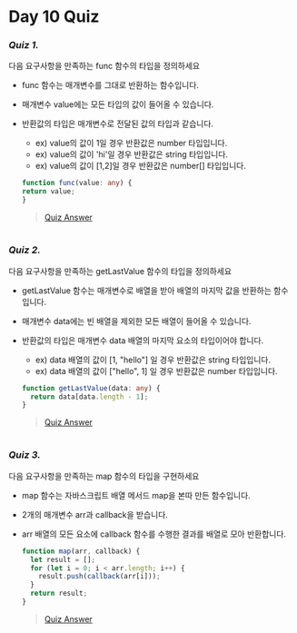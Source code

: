 # Day 10 Quiz

### **_Quiz 1._**

다음 요구사항을 만족하는 func 함수의 타입을 정의하세요

- func 함수는 매개변수를 그대로 반환하는 함수입니다.
- 매개변수 value에는 모든 타입의 값이 들어올 수 있습니다.
- 반환값의 타입은 매개변수로 전달된 값의 타입과 같습니다.

  - ex) value의 값이 1일 경우 반환값은 number 타입입니다.
  - ex) value의 값이 'hi'일 경우 반환값은 string 타입입니다.
  - ex) value의 값이 [1,2]일 경우 반환값은 number[] 타입입니다.

  ```TypeScript
  function func(value: any) {
  return value;
  }
  ```

  > [Quiz Answer](https://www.typescriptlang.org/play/?ts=5.1.6#code/PQKgUA2gBIHN2DgTVAxg4HBqoF0yBOmwMuNUCljgNrWA1A4LargIuNSAznYI4TgGquApTVAGYCuAdgMZSAWq4BhDgGuNRAAwuBQ8YqBUCf61AHIN4wAWmbsufRoBPO5IAGe3oB9OqIA-awADNgHQ6ogDB7AGmsMevEYAmmzADoFUDdqgA3AIYAbFgFNABdHGQAquwAOW4RFBQCQawBdxqEATlsAW0cAaMaheKEAI8cBWoYdnRUtowVFAAXHXLV5TQBAJwBumwBwWqCLIwB+aqEBMGtynMCgoRX8ADwBKT18AmPiARkAfcahAXprABrHzC2iythYAWwAjfwAnSPsunr6hkb9-cagAcgALAEtLmYWllagAZwAXHdu2AHN9vO6vSgA2G3jOFwgEwANAAmNCPRaFVYbbY7CBof5dEDAMBgUBQCAARRYtwAXhjACKjgAz2wSAFXnADstel44hkeCg2LArE471uAHs2EpOAAeAAqAD4ABRggIALigIsGcpFUAA3oCdv53iwdgLpf4ANxgAC+uPxEBF-g+GMAN6OABjrAAG9gAZFxjiQCvTRRAC0zgBsF2i2qCAEHHADqrUEAlWOAEebTMzaIAByaggClRzrsnFgW7rAAOvJ271VUAAogBHFi+KF5-pp-wcd4lgByvPeAEE2ABPKBG5g7XnrKAAIgAAu8m+X5Bxrr4fP5fpbgCweT5Xt3DWAOPyPlB3hwJnK1ltdlAALyCjgSiaDQ3Ltir9cwuUfL6-feHiXd67+Hw+Xnd09LlfZ9cAZjlTZeV5ccvAFA8uSPT4AigLxXigICQP8MCv3PS8OAAFi3FFdnRB9IIlSESxhEs-zQL8wAHct5Utd4AGE4MtB8IEBXMywrd4hVrBtmyFAAFLwdi8dZNV2V4hSo-xeSYQ8xQgAAGNAxTFEtgGAKBAGqZwAInsAD8moEAGGXAB92wAP7sdQAAGtg5tIniClAAWmqBAGCa1j2MrIUCyLHwJMHKSZPXaEoG3VFlKhZzy1c9zfC88tpLXDgSLeT5vh+YLQo4tzC0iySYv-EtENAtgUp6Niws4iLPKy3zMJLQLcKUsUwDQQ0gA)

#

### **_Quiz 2._**

다음 요구사항을 만족하는 getLastValue 함수의 타입을 정의하세요

- getLastValue 함수는 매개변수로 배열을 받아 배열의 마지막 값을 반환하는 함수입니다.
- 매개변수 data에는 빈 배열을 제외한 모든 배열이 들어올 수 있습니다.
- 반환값의 타입은 매개변수 data 배열의 마지막 요소의 타입이어야 합니다.

  - ex) data 배열의 값이 [1, "hello"] 일 경우 반환값은 string 타입입니다.
  - ex) data 배열의 값이 ["hello", 1] 일 경우 반환값은 number 타입입니다.

  ```TypeScript
  function getLastValue(data: any) {
    return data[data.length - 1];
  }
  ```

  > [Quiz Answer](https://www.typescriptlang.org/play/?ts=5.1.6#code/PQKgUA2gBIHN2DgTVAxg4HBqoF0yBOmwMuNUCljgNrWA1A4LargIuNSAznYI4TgGquApTVAOYCmALgDICGAzmwGpcANgFcWUQBargDCHAGuNRAAwuBQ8YqBUCZm1AHIN4wAWmbtufQaPHTGgE87kgAZ6pgHQ6ogBh7AL6MVA2D2ARUcdO5gCc7AA5OAk51QgEg1FIAYPYAaawySUoqAE02YAHS6UJY2UAAmXGxcgAujjIASfV4UcIAeY4A6q1CAFV2ABy1egC7jUIAnLYAto4A0Y1BSUIAR44CtQwnJepHBckqAAuOp1l1ZOV6+gfiIo4r1LYA+o1CAlqsDYFBQeiwAHgCUmdlccyGNEACMADRQAEQAFixCQgD2j2hQgD7jUIBemsADWNQYYTPgAJwAlgA7JgKRTxJK7fZQI6nGYXZxyYLXF5vT6PB43H7-YGgiLBCYwkQAWwARiwIQikckQMAwGBQFAIABFERQgBeP3cgAz2uSAFXnADstgB9OzoqTR4KDssAAMxEMIAxmwoR8YfpOLwBMIxAAeAAqAD4ABSYgBcEESTq4MIAnndzWhjnbzVAAN4oiHsEQQ-WYiCYxJCFhwtjPVEkgDcYAAvpzuRBzSw+D9ADejgAY6wABvYAGRcYKkAr00UQAtM4AbBdo+aggBBxyqASrHACPN9ikCr8UEAUqP9TDKjmavV8KBcO1QSGw+EAXgNhmNJmttweACYHo8AMzfY7Jkcwsf0yf0j4faMuqDz1iGowmlgr+5QDdQNgQsRe5NgKG0gAOHwhNh-SgABRABHERhAeEDDl-FhtQeAA5D42AAQTdKAUygVUIQ+WkngAATYV04J0TVnmEaM4WzYARB1IQeEeL8DzHNhNRuK8FyNYwxEfYlPzAFigLYtdOJvRceIfVcnjXXd91HYTNS3MSDG4+8+Nfd8WAEoTX01AAWFTbyXXjpI1DIWFVWEWAyASwGIuCoCzPgAGFeGzTiIBRGC4O1U1kLQt1TQABS4CEuFpdgmR4U0HJYD5VS4u8TEtCAAAY0EtS0HmAYAoEAapnAAiewAPyagQAYZcAH3bAA-u4tAAAa8cMKURp3EABaaoEAYJrvNg+C2FNcDIKEWKSPixK2KfGkGSZLK7i63zev64QhrghK9Jfac4Wm2aer6iDFrila2K3B5T3PFgXU2vYfO2hbBv20aDIeczLOsjIsrANBkyAA)

#

### **_Quiz 3._**

다음 요구사항을 만족하는 map 함수의 타입을 구현하세요

- map 함수는 자바스크립트 배열 메서드 map을 본따 만든 함수입니다.
- 2개의 매개변수 arr과 callback을 받습니다.
- arr 배열의 모든 요소에 callback 함수를 수행한 결과를 배열로 모아 반환합니다.

  ```TypeScript
  function map(arr, callback) {
    let result = [];
    for (let i = 0; i < arr.length; i++) {
      result.push(callback(arr[i]));
    }
    return result;
  }
  ```

  > [Quiz Answer](https://www.typescriptlang.org/play/?ts=5.1.6#code/PQKgUA2gBIHN2DgTVAxg4HBqoF0yBOmwMuNUCljgNrWA1A4LargIuNSAznYI4TgGquApTVALYCGADlIBargGEOAa41IAGFwKHjFAoBA12oA5BvGAC0zdl26NACeOAUHsAlQ4BsFwL2dgDqWogBh7AL6NRAKl2AcQcA7LQrYVAHz2AGVqqADlqVDAE02YAdHKgAmZH5AE87kQAGe7igWACdowB+aqABjFgAbFIAjFkSAawpAbB7AVqGvX3kY6KNjfkAKrrc8REAF0aTUjKzspUAfTqhuQEjVwB1VqEAGmrjOk0AdDqgqwBFRqEAMHsANNcBLVeKwEGAwMFAoCABFAFcASwAvNChJwAz2-kAVeatO7kBUCak8KFWwADNdgDtEgBd9gHsPrYADwAFQANABVAB8AAoygAuEEQNBgpppTI5eFQGH7b4AUyYUCxIIAlFAALxQqAQklYiHIqAAbzAUCgKTx3yg0TxAGddilOeStmgANwsqCvP7lGHszn7ClQAAMIqg8qBUVi3nZHwA5t8ABYq-YAamNZOZrNZ3L5Au8bF2PP1MOS6NacNiEH2aBJJLFrIAvuLud9dtFAdb+d8xYGNiAtiDed8ToAb0cADHWAAN7AAyLjDugFemiiAFpmtLRU1BACDj-UAlWOAEebxvdaIAByaggClRoqYZ5rfZMNhSzmMqAAUQAjrtUqiBwAPNh4n6ogByf2+AEEPgBPKD+iXRP6EgBEAAFvqvp7JEvrmnjdbzgLtfikebuxYkATzOd9EgBGLEfXZMdJ46IGSFVg2BhCAP1RfxUQAZhRbFcQJMlKVVfEmF9MBnw+V8oHffwsVfaJ9l1IDbDAiCAhguCcVQpCqQQphvG+P4AGVvkI3UYR9MUwCPacoATV8AGEWB5XkFQgcVJ2nH4gQXZc1yBAAFGIWCYDkAJ5IFeLxP5XlsKEIEVNAoShMFJKnGdvlkxcV1XJSVLU-Fok07TdP08DjNM8zpKs4dRxSLTjx0vT33In8-wA5ETLM1kpMsoE-NSQLpzc3DUQIoidSiqEwFFMAgA)
